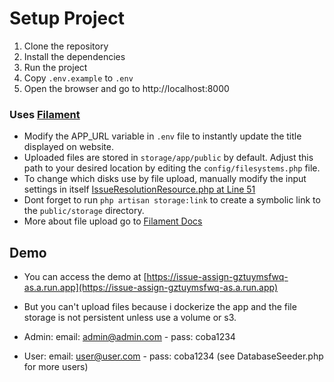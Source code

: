 # Setup Project

1. Clone the repository
2. Install the dependencies
3. Run the project
4. Copy `.env.example` to `.env`
5. Open the browser and go to http://localhost:8000

### Uses [Filament](https://filamentphp.com/docs/3.x/panels/installation)

-   Modify the APP_URL variable in `.env` file to instantly update the title displayed on website.
-   Uploaded files are stored in `storage/app/public` by default. Adjust this path to your desired location by editing the `config/filesystems.php` file.
-   To change which disks use by file upload, manually modify the input settings in itself [IssueResolutionResource.php at Line 51](./app/Filament/App/Resources/IssueResolutionResource.php#L51)
-   Dont forget to run `php artisan storage:link` to create a symbolic link to the `public/storage` directory.
-   More about file upload go to [Filament Docs](https://filamentphp.com/docs/3.x/forms/fields/file-upload)

## Demo

-   You can access the demo at [https://issue-assign-gztuymsfwq-as.a.run.app](https://issue-assign-gztuymsfwq-as.a.run.app)
-   But you can't upload files because i dockerize the app and the file storage is not persistent unless use a volume or s3.

-   Admin: email: admin@admin.com - pass: coba1234
-   User: email: user@user.com - pass: coba1234 (see DatabaseSeeder.php for more users)
